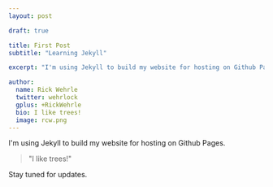 ```yaml
---
layout: post

draft: true

title: First Post
subtitle: "Learning Jekyll"

excerpt: "I'm using Jekyll to build my website for hosting on Github Pages."

author:
  name: Rick Wehrle
  twitter: wehrlock
  gplus: +RickWehrle
  bio: I like trees!
  image: rcw.png
---
```


I'm using Jekyll to build my website for hosting on Github Pages.

> "I like trees!"

Stay tuned for updates.
